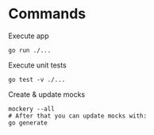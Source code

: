 # Commands

Execute app
```shell
go run ./...
```

Execute unit tests
```shell
go test -v ./...
```

Create & update mocks
```shell
mockery --all
# After that you can update mocks with: 
go generate
```